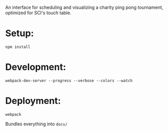 An interface for scheduling and visualizing a charity ping pong tournament, optimized for SCI's touch table.

Setup:
======
    npm install

Development:
============
    webpack-dev-server --progress --verbose --colors --watch

Deployment:
===========
    webpack
Bundles everything into `docs/`
